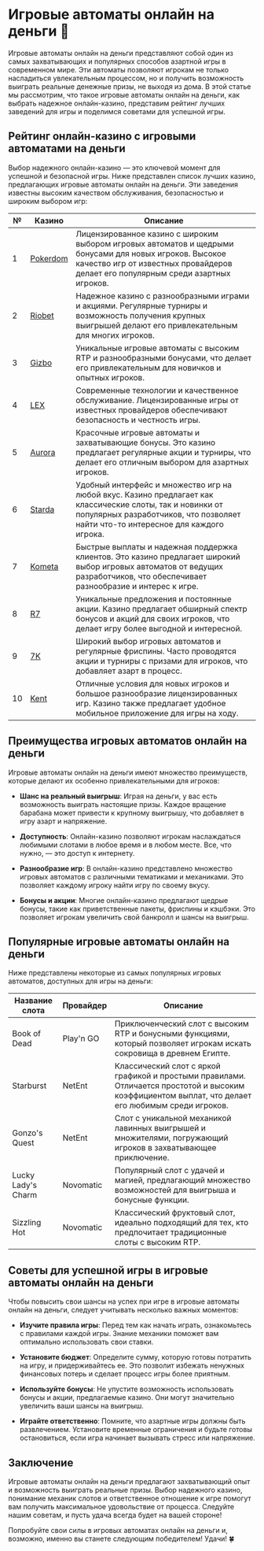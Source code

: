 # Игровые автоматы онлайн на деньги 🎰

Игровые автоматы онлайн на деньги представляют собой один из самых захватывающих и популярных способов азартной игры в современном мире. Эти автоматы позволяют игрокам не только насладиться увлекательным процессом, но и получить возможность выиграть реальные денежные призы, не выходя из дома. В этой статье мы рассмотрим, что такое игровые автоматы онлайн на деньги, как выбрать надежное онлайн-казино, представим рейтинг лучших заведений для игры и поделимся советами для успешной игры.

## Рейтинг онлайн-казино с игровыми автоматами на деньги

Выбор надежного онлайн-казино — это ключевой момент для успешной и безопасной игры. Ниже представлен список лучших казино, предлагающих игровые автоматы онлайн на деньги. Эти заведения известны высоким качеством обслуживания, безопасностью и широким выбором игр:

| №  | Казино        | Описание                                                     |
|----|---------------|--------------------------------------------------------------|
| 1  | [Pokerdom](https://brandplay.link/4k77v2yx)   | Лицензированное казино с широким выбором игровых автоматов и щедрыми бонусами для новых игроков. Высокое качество игр от известных провайдеров делает его популярным среди азартных игроков.    |
| 2  | [Riobet](https://brandplay.link/7xBLTPyj)      | Надежное казино с разнообразными играми и акциями. Регулярные турниры и возможность получения крупных выигрышей делают его привлекательным для многих игроков.      |
| 3  | [Gizbo](https://brandplay.link/bprXw4YV)       | Уникальные игровые автоматы с высоким RTP и разнообразными бонусами, что делает его привлекательным для новичков и опытных игроков.                         |
| 4  | [LEX](https://brandplay.link/zW4hdDFV)         | Современные технологии и качественное обслуживание. Лицензированные игры от известных провайдеров обеспечивают безопасность и честность игры.         |
| 5  | [Aurora](https://10trafic-stat2.com/click/668546556bcc6313411604bd/6766/13032/subaccount) | Красочные игровые автоматы и захватывающие бонусы. Это казино предлагает регулярные акции и турниры, что делает его отличным выбором для азартных игроков.              |
| 6  | [Starda](https://brandplay.link/fB7xwRFL)      | Удобный интерфейс и множество игр на любой вкус. Казино предлагает как классические слоты, так и новинки от популярных разработчиков, что позволяет найти что-то интересное для каждого игрока.          |
| 7  | [Kometa](https://brandplay.link/8ZymQJV8)      | Быстрые выплаты и надежная поддержка клиентов. Это казино предлагает широкий выбор игровых автоматов от ведущих разработчиков, что обеспечивает разнообразие и интерес к игре.             |
| 8  | [R7](https://brandplay.link/bMd3Yjsw)          | Уникальные предложения и постоянные акции. Казино предлагает обширный спектр бонусов и акций для своих игроков, что делает игру более выгодной и интересной.                 |
| 9  | [7K](https://brandplay.link/BvQyFShp)          | Широкий выбор игровых автоматов и регулярные фриспины. Часто проводятся акции и турниры с призами для игроков, что добавляет азарт в процесс.               |
| 10 | [Kent](https://brandplay.link/Fv2WP3js)        | Отличные условия для новых игроков и большое разнообразие лицензированных игр. Казино также предлагает удобное мобильное приложение для игры на ходу.          |

## Преимущества игровых автоматов онлайн на деньги

Игровые автоматы онлайн на деньги имеют множество преимуществ, которые делают их особенно привлекательными для игроков:

- **Шанс на реальный выигрыш**: Играя на деньги, у вас есть возможность выиграть настоящие призы. Каждое вращение барабана может привести к крупному выигрышу, что добавляет в игру азарт и напряжение.

- **Доступность**: Онлайн-казино позволяют игрокам наслаждаться любимыми слотами в любое время и в любом месте. Все, что нужно, — это доступ к интернету.

- **Разнообразие игр**: В онлайн-казино представлено множество игровых автоматов с различными тематиками и механиками. Это позволяет каждому игроку найти игру по своему вкусу.

- **Бонусы и акции**: Многие онлайн-казино предлагают щедрые бонусы, такие как приветственные пакеты, фриспины и кэшбэки. Это позволяет игрокам увеличить свой банкролл и шансы на выигрыш.

## Популярные игровые автоматы онлайн на деньги

Ниже представлены некоторые из самых популярных игровых автоматов, доступных для игры на деньги:

| Название слота     | Провайдер        | Описание                                                     |
|--------------------|------------------|--------------------------------------------------------------|
| Book of Dead       | Play'n GO         | Приключенческий слот с высоким RTP и бонусными функциями, который позволяет игрокам искать сокровища в древнем Египте.    |
| Starburst          | NetEnt            | Классический слот с яркой графикой и простыми правилами. Отличается простотой и высоким коэффициентом выплат, что делает его любимым среди игроков.     |
| Gonzo's Quest      | NetEnt            | Слот с уникальной механикой лавинных выигрышей и множителями, погружающий игроков в захватывающее приключение. |
| Lucky Lady's Charm | Novomatic         | Популярный слот с удачей и магией, предлагающий множество возможностей для выигрыша и бонусные функции.    |
| Sizzling Hot       | Novomatic         | Классический фруктовый слот, идеально подходящий для тех, кто предпочитает традиционные слоты с высоким RTP. |

## Советы для успешной игры в игровые автоматы онлайн на деньги

Чтобы повысить свои шансы на успех при игре в игровые автоматы онлайн на деньги, следует учитывать несколько важных моментов:

- **Изучите правила игры**: Перед тем как начать играть, ознакомьтесь с правилами каждой игры. Знание механики поможет вам оптимально использовать свои ставки.

- **Установите бюджет**: Определите сумму, которую готовы потратить на игру, и придерживайтесь ее. Это позволит избежать ненужных финансовых потерь и сделает процесс игры более приятным.

- **Используйте бонусы**: Не упустите возможность использовать бонусы и акции, предлагаемые казино. Они могут значительно увеличить ваши шансы на выигрыш.

- **Играйте ответственно**: Помните, что азартные игры должны быть развлечением. Установите временные ограничения и будьте готовы остановиться, если игра начинает вызывать стресс или напряжение.

## Заключение

Игровые автоматы онлайн на деньги предлагают захватывающий опыт и возможность выиграть реальные призы. Выбор надежного казино, понимание механик слотов и ответственное отношение к игре помогут вам получить максимальное удовольствие от процесса. Следуйте нашим советам, и пусть удача всегда будет на вашей стороне!

Попробуйте свои силы в игровых автоматах онлайн на деньги и, возможно, именно вы станете следующим победителем! Удачи! 🍀
